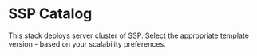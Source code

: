 # SSP Catalog

This stack deploys server cluster of SSP. Select the appropriate template version - based on your scalability preferences. 
